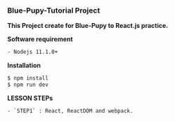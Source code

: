 ### Blue-Pupy-Tutorial Project

**This Project create for Blue-Pupy to React.js practice.**

**Software requirement**

```sh
- Nodejs 11.1.0+
```

**Installation**

```sh
$ npm install
$ npm run dev
```

**LESSON STEPs**

```sh
- `STEP1` : React, ReactDOM and webpack.

```
